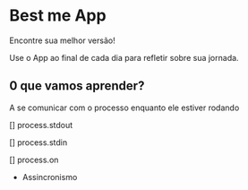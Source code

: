# Best me App

Encontre sua melhor versão!

Use o App ao final de cada dia para refletir sobre sua jornada.

## 0 que vamos aprender?

A se comunicar com o processo enquanto ele estiver rodando

[] process.stdout

[] process.stdin

[] process.on

* Assincronismo

